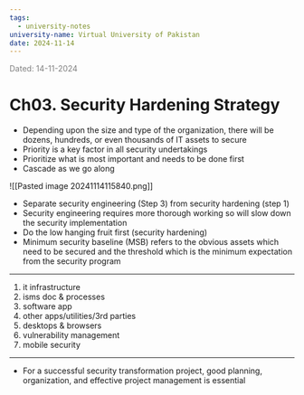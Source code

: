 ```yaml
---
tags:
  - university-notes
university-name: Virtual University of Pakistan
date: 2024-11-14
---
```


<span style="color: gray;">Dated: 14-11-2024</span>

# Ch03. Security Hardening Strategy

- Depending upon the size and type of the organization, there will be dozens, hundreds, or even thousands of IT assets to secure
- Priority is a key factor in all security undertakings
- Prioritize what is most important and needs to be done first
- Cascade as we go along

![[Pasted image 20241114115840.png]]

- Separate security engineering (Step 3) from security hardening (step 1)
- Security engineering requires more thorough working so will slow down the security implementation
- Do the low hanging fruit first (security hardening)
- Minimum security baseline (MSB) refers to the obvious assets which need to be secured and the threshold which is the minimum expectation from the security program

---

1. it infrastructure
2. isms doc & processes
3. software app
4. other apps/utilities/3rd parties
5. desktops & browsers
6. vulnerability management
7. mobile security

---

- For a successful security transformation project, good planning, organization, and effective project management is essential